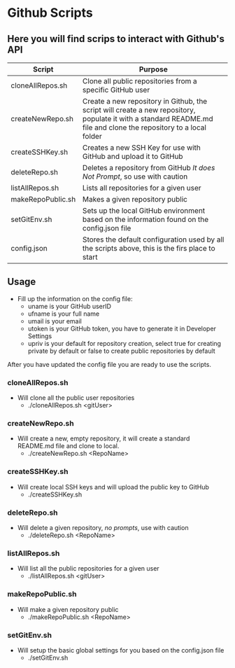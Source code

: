 # Github Scripts
## Here you will find scrips to interact with Github's API 

|Script|Purpose|
|---|---|
|cloneAllRepos.sh|Clone all public repositories from a specific GitHub user|
|createNewRepo.sh|Create a new repository in Github, the script will create a new repository, populate it with a standard README.md file and clone the repository to a local folder|
|createSSHKey.sh|Creates a new SSH Key for use with GitHub and upload it to GitHub|
|deleteRepo.sh|Deletes a repository from GitHub *It does Not Prompt*, so use with caution|
|listAllRepos.sh|Lists all repositories for a given user|
|makeRepoPublic.sh|Makes a given repository public|
|setGitEnv.sh|Sets up the local GitHub environment based on the information found on the config.json file|
|config.json|Stores the default configuration used by all the scripts above, this is the firs place to start|

## Usage
* Fill up the information on the config file:
  + uname is your GitHub userID
  + ufname is your full name
  + umail is your email
  + utoken is your GitHub token, you have to generate it in Developer Settings
  + upriv is your default for repository creation, select true for creating private by default or false to create public repositories by default

After you have updated the config file you are ready to use the scripts.

### cloneAllRepos.sh 
* Will clone all the public user repositories
  + ./cloneAllRepos.sh \<gitUser\> 

### createNewRepo.sh 
* Will create a new, empty repository, it will create a standard README.md file and clone to local.
  + ./createNewRepo.sh \<RepoName\>

### createSSHKey.sh
* Will create local SSH keys and will upload the public key to GitHub
  + ./createSSHKey.sh

### deleteRepo.sh 
* Will delete a given repository, *no prompts*, use with caution
  + ./deleteRepo.sh \<RepoName\>

### listAllRepos.sh 
* Will list all the public repositories for a given user
  + ./listAllRepos.sh \<gitUser\>

### makeRepoPublic.sh 
* Will make a given repository public
  + ./makeRepoPublic.sh \<RepoName\>

### setGitEnv.sh 
* Will setup the basic global settings for you based on the config.json file
  + ./setGitEnv.sh
